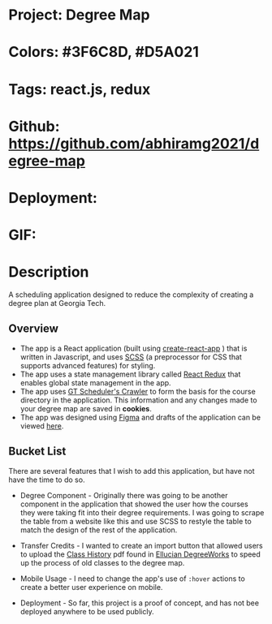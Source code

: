 # Project: Degree Map

# Colors: #3F6C8D, #D5A021

# Tags: react.js, redux

# Github: https://github.com/abhiramg2021/degree-map

# Deployment:

# GIF:

# Description

A scheduling application designed to reduce the complexity of creating a degree plan at Georgia Tech.

#####

## Overview
 - The app is a React application (built using [create-react-app](https://github.com/facebook/create-react-app) ) that is written in Javascript, and uses [SCSS](https://sass-lang.com/) (a preprocessor for CSS that supports advanced features) for styling. 
 - The app uses a state management library called [React Redux](https://react-redux.js.org) that enables global state management in the app.
 - The app uses [GT Scheduler's Crawler](https://github.com/gt-scheduler/crawler) to form the basis for the course directory in the application. This information and any changes made to your degree map are saved in **cookies**.
 - The app was designed using [Figma](http://figma.com) and drafts of the application can be viewed [here](https://github.com/abhiramg2021/degree-map/tree/master/references).


## Bucket List 
There are several features that I wish to add this application, but have not have the time to do so. 

- Degree Component - Originally there was going to be another component in the application that showed the user how the courses they were taking fit into their degree requirements. I was going to scrape the table from a website like this and use SCSS to restyle the table to match the design of the rest of the application.

- Transfer Credits - I wanted to create an import button that allowed users to upload the [Class History](https://github.com/abhiramg2021/degree-map/blob/master/references/Class%20History.pdf) pdf found in [Ellucian DegreeWorks](https://degreeaudit.gatech.edu/DashboardServlet/) to speed up the process of old classes to the degree map. 

- Mobile Usage - I need to change the app's use of `:hover` actions to create a better user experience on mobile.

- Deployment - So far, this project is a proof of concept, and has not bee deployed anywhere to be used publicly.